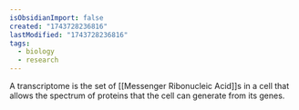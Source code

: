 ```yaml
---
isObsidianImport: false
created: "1743728236816"
lastModified: "1743728236816"
tags:
  - biology
  - research
---
```

A transcriptome is the set of [[Messenger Ribonucleic Acid]]s in a cell that allows the spectrum of proteins that the cell can generate from its genes.